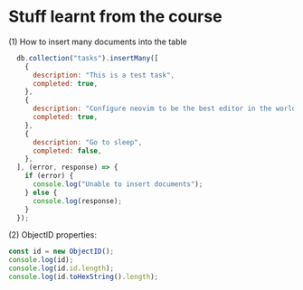 # Stuff learnt from the course

(1) How to insert many documents into the table

```javascript
  db.collection("tasks").insertMany([
    {
      description: "This is a test task",
      completed: true,
    },
    {
      description: "Configure neovim to be the best editor in the world",
      completed: true,
    },
    {
      description: "Go to sleep",
      completed: false,
    },
  ], (error, response) => {
    if (error) {
      console.log("Unable to insert documents");
    } else {
      console.log(response);
    }
  });
```

(2) ObjectID properties:

```javascript
const id = new ObjectID();
console.log(id);
console.log(id.id.length);
console.log(id.toHexString().length);
```
